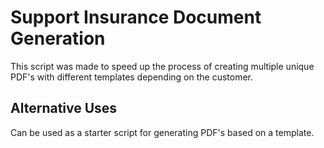 # Support Insurance Document Generation
This script was made to speed up the process of creating multiple unique PDF's with different templates depending on the customer.

## Alternative Uses
Can be used as a starter script for generating PDF's based on a template.
